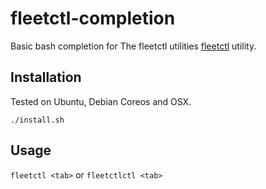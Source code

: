 # fleetctl-completion
Basic bash completion for The fleetctl utilities [fleetctl](https://coreos.com/fleet/docs/latest/using-the-client.html) utility.

## Installation

Tested on Ubuntu, Debian Coreos and OSX.

`./install.sh` 

## Usage 

`fleetctl <tab>` 
or 
`fleetctlctl <tab>` 
